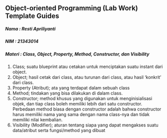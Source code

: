 ## Object-oriented Programming (Lab Work) Template Guides
##### Nama  : Resti Apriliyanti
##### NIM   : 21343014
##### Materi  : Class, Object, Property, Method, Constructor, dan Visibility

1. Class; suatu blueprint atau cetakan untuk menciptakan suatu instant dari object. 
2. Object; hasil cetak dari class, atau turunan dari class, atau hasil ‘konkrit’ dari class.
3. Property (Atribut); ata yang terdapat dalam sebuah class
4. Method; tindakan yang bisa dilakukan di dalam class.
5. Constructor; method khusus yang digunakan untuk menginisialisasi objek, dan tiap class boleh memiliki lebih dari satu constructor. Perbedaan method biasa dengan constructor adalah bahwa constructor harus memiliki nama yang sama dengan nama class-nya dan tidak memiliki nilai kembalian.
6. Visibility (Modifier); aturan tentang siapa yang dapat mengakses suatu data/atribut serta fungsi/method yang dibuat 
